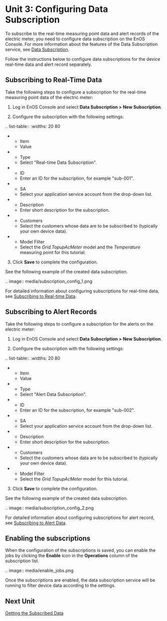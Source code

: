 # Unit 3: Configuring Data Subscription

To subscribe to the real-time measuring point data and alert records of the electric meter, you need to configure data subscription on the EnOS Console. For more information about the features of the Data Subscription service, see [Data Subscription](https://www.envisioniot.com/docs/data-asset/en/latest/learn/data_subscription_overview.html).

Follow the instructions below to configure data subscriptions for the device real-time data and alert record separately.

## Subscribing to Real-Time Data

Take the following steps to configure a subscription for the real-time measuring point data of the electric meter:

1. Log in EnOS Console and select **Data Subscription > New Subscription**.

2. Configure the subscription with the following settings:

.. list-table::
   :widths: 20 80

   * - Item
     - Value
   * - Type
     - Select "Real-time Data Subscription".
   * - ID
     - Enter an ID for the subscription, for example "sub-001".
   * - SA
     - Select your application service account from the drop-down list.
   * - Description
     - Enter short description for the subscription.
   * - Customers
     - Select the customers whose data are to be subscribed to (typically your own device data).
   * - Model Filter
     - Select the *Grid.TopupAcMeter* model and the *Temperature* measuring point for this tutorial.

3. Click **Save** to complete the configuration.

See the following example of the created data subscription.

.. image:: media/subscription_config_1.png

For detailed information about configuring subscriptions for real-time data, see [Subscribing to Real-time Data](https://www.envisioniot.com/docs/data-asset/en/latest/quickstart/gettingstarted_subscribe_realtime.html).

## Subscribing to Alert Records

Take the following steps to configure a subscription for the alerts on the electric meter:

1. Log in EnOS Console and select **Data Subscription > New Subscription**.

2. Configure the subscription with the following settings:

.. list-table::
   :widths: 20 80

   * - Item
     - Value
   * - Type
     - Select "Alert Data Subscription".
   * - ID
     - Enter an ID for the subscription, for example "sub-002".
   * - SA
     - Select your application service account from the drop-down list.
   * - Description
     - Enter short description for the subscription.
   * - Customers
     - Select the customers whose data are to be subscribed to (typically your own device data).
   * - Model Filter
     - Select the *Grid.TopupAcMeter* model for this tutorial.

3. Click **Save** to complete the configuration.

See the following example of the created data subscription.

.. image:: media/subscription_config_2.png

For detailed information about configuring subscriptions for alert record, see [Subscribing to Alert Data](https://www.envisioniot.com/docs/data-asset/en/latest/quickstart/gettingstarted_subscribe_alerts.html).

## Enabling the subscriptions

When the configuration of the subscriptions is saved, you can enable the jobs by clicking the **Enable** icon in the **Operations** column of the subscription list.

.. image:: media/enable_jobs.png

Once the subscriptions are enabled, the data subscription service will be running to filter device data according to the settings.

## Next Unit

[Getting the Subscribed Data](getting_subscribed_data)

<!--end-->
